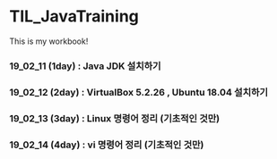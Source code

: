 # TIL_JavaTraining
This is my workbook!


### 19_02_11 (1day) : Java JDK 설치하기
### 19_02_12 (2day) : VirtualBox 5.2.26 , Ubuntu 18.04 설치하기
### 19_02_13 (3day) : Linux 명령어 정리 (기초적인 것만)
### 19_02_14 (4day) : vi 명령어 정리 (기초적인 것만)
